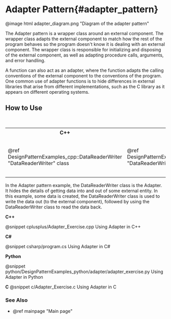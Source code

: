 # Adapter Pattern{#adapter_pattern}

@image html adapter_diagram.png "Diagram of the adapter pattern"

The Adapter pattern is a wrapper class around an external component.
The wrapper class adapts the external component to match how the rest of
the program behaves so the program doesn't know it is dealing with an
external component.  The wrapper class is responsible for initializing
and disposing of the external component, as well as adapting procedure
calls, arguments, and error handling.

A function can also act as an adapter, where the function adapts the
calling conventions of the external component to the conventions of the
program.  One common use of adapter functions is to hide differences in
external libraries that arise from different implementations, such as
the C library as it appears on different operating systems.

## How to Use

<table>
<caption>Links to the DataReaderWriter class (or functions)</caption>
<tr>
  <th>C++
  <th>C#
  <th>Python
  <th>C
<tr>
  <td>@ref DesignPatternExamples_cpp::DataReaderWriter "DataReaderWriter" class
  <td>@ref DesignPatternExamples_csharp.DataReaderWriter "DataReaderWriter" class
  <td>@ref DesignPatternExamples_python.adapter.adapter_frontendclass.DataReaderWriter "DataReaderWriter" class
  <td>Adapter_OpenMemory()<br>
  Adapter_CloseMemory()<br>
  Adapter_ReadMemory()<br>
  Adapter_WriteMemory()<br>
  Adapter_BufferToString()<br>
  Adapter_GetLastErrorMessage()
</table>

In the Adapter pattern example, the DataReaderWriter class is the Adapter.  It
hides the details of getting data into and out of some external entity.  In
this example, some data is created, the DataReaderWriter class is used to write
the data out (to the external component), followed by using the DataReaderWriter
class to read the data back.

__C++__

@snippet cplusplus/Adapter_Exercise.cpp Using Adapter in C++

__C#__

@snippet csharp/program.cs Using Adapter in C#

__Python__

@snippet python/DesignPatternExamples_python/adapter/adapter_exercise.py Using Adapter in Python

__C__
@snippet c/Adapter_Exercise.c Using Adapter in C


### See Also
- @ref mainpage "Main page"
